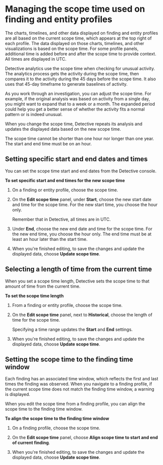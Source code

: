 # Managing the scope time used on finding and entity profiles<a name="scope-time-managing"></a>

The charts, timelines, and other data displayed on finding and entity profiles are all based on the current scope time, which appears at the top right of each profile\. The data displayed on those charts, timelines, and other visualizations is based on the scope time\. For some profile panels, additional time is added before and after the scope time to provide context\. All times are displayed in UTC\.

Detective analytics use the scope time when checking for unusual activity\. The analytics process gets the activity during the scope time, then compares it to the activity during the 45 days before the scope time\. It also uses that 45\-day timeframe to generate baselines of activity\. 

As you work through an investigation, you can adjust the scope time\. For example, if the original analysis was based on activity from a single day, you might want to expand that to a week or a month\. The expanded period could help you get a better sense of whether the activity fits a normal pattern or is indeed unusual\.

When you change the scope time, Detective repeats its analysis and updates the displayed data based on the new scope time\.

The scope time cannot be shorter than one hour nor longer than one year\. The start and end time must be on an hour\.

## Setting specific start and end dates and times<a name="scope-time-select-date"></a>

You can set the scope time start and end dates from the Detective console\.

**To set specific start and end times for the new scope time**

1. On a finding or entity profile, choose the scope time\.

1. On the **Edit scope time** panel, under **Start**, choose the new start date and time for the scope time\. For the new start time, you choose the hour only\.

   Remember that in Detective, all times are in UTC\.

1. Under **End**, choose the new end date and time for the scope time\. For the new end time, you choose the hour only\. The end time must be at least an hour later than the start time\.

1. When you're finished editing, to save the changes and update the displayed data, choose **Update scope time**\.

## Selecting a length of time from the current time<a name="scope-time-select-length"></a>

When you set a scope time length, Detective sets the scope time to that amount of time from the current time\.

**To set the scope time length**

1. From a finding or entity profile, choose the scope time\.

1. On the **Edit scope time** panel, next to **Historical**, choose the length of time for the scope time\.

   Specifying a time range updates the **Start** and **End** settings\.

1. When you're finished editing, to save the changes and update the displayed data, choose **Update scope time**\.

## Setting the scope time to the finding time window<a name="scope-time-align-to-finding"></a>

Each finding has an associated time window, which reflects the first and last times the finding was observed\. When you navigate to a finding profile, if the current scope time does not match the finding time window, a warning is displayed\.

When you edit the scope time from a finding profile, you can align the scope time to the finding time window\.

**To align the scope time to the finding time window**

1. On a finding profile, choose the scope time\.

1. On the **Edit scope time** panel, choose **Align scope time to start and end of current finding**\.

1. When you're finished editing, to save the changes and update the displayed data, choose **Update scope time**\.